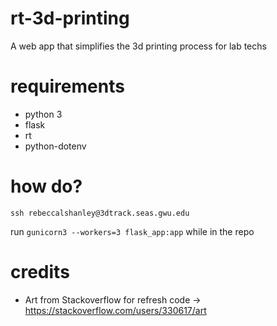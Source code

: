 # rt-3d-printing
A web app that simplifies the 3d printing process for lab techs


# requirements 
* python 3
* flask
* rt
* python-dotenv

# how do? 
``` ssh rebeccalshanley@3dtrack.seas.gwu.edu ```  

run ``` gunicorn3 --workers=3 flask_app:app ``` while in the repo

# credits
* Art from Stackoverflow for refresh code -> https://stackoverflow.com/users/330617/art



